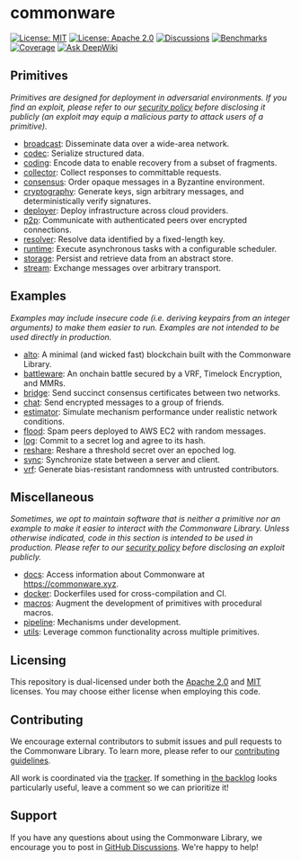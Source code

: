 # commonware

[![License: MIT](https://img.shields.io/badge/License-MIT-yellow.svg)](./LICENSE-MIT)
[![License: Apache 2.0](https://img.shields.io/badge/License-Apache%202.0-blue.svg)](./LICENSE-APACHE)
[![Discussions](https://img.shields.io/github/discussions/commonwarexyz/monorepo?label=Discussions&color=purple)](https://github.com/commonwarexyz/monorepo/discussions)
[![Benchmarks](https://img.shields.io/badge/570-benchmarks?style=flat&label=Benchmarks&color=orange)](https://commonware.xyz/benchmarks.html)
[![Coverage](https://codecov.io/gh/commonwarexyz/monorepo/graph/badge.svg?token=847TBNH49H)](https://codecov.io/gh/commonwarexyz/monorepo)
[![Ask DeepWiki](https://deepwiki.com/badge.svg)](https://deepwiki.com/commonwarexyz/monorepo)

## Primitives

_Primitives are designed for deployment in adversarial environments. If you find an exploit, please refer to our [security policy](./SECURITY.md) before disclosing it publicly (an exploit may equip a malicious party to attack users of a primitive)._

* [broadcast](./broadcast/README.md): Disseminate data over a wide-area network.
* [codec](./codec/README.md): Serialize structured data.
* [coding](./coding/README.md): Encode data to enable recovery from a subset of fragments.
* [collector](./collector/README.md): Collect responses to committable requests.
* [consensus](./consensus/README.md): Order opaque messages in a Byzantine environment.
* [cryptography](./cryptography/README.md): Generate keys, sign arbitrary messages, and deterministically verify signatures.
* [deployer](./deployer/README.md): Deploy infrastructure across cloud providers.
* [p2p](./p2p/README.md): Communicate with authenticated peers over encrypted connections.
* [resolver](./resolver/README.md): Resolve data identified by a fixed-length key.
* [runtime](./runtime/README.md): Execute asynchronous tasks with a configurable scheduler.
* [storage](./storage/README.md): Persist and retrieve data from an abstract store.
* [stream](./stream/README.md): Exchange messages over arbitrary transport.

## Examples

_Examples may include insecure code (i.e. deriving keypairs from an integer arguments) to make them easier to run. Examples are not intended to be used directly in production._

* [alto](https://github.com/commonwarexyz/alto): A minimal (and wicked fast) blockchain built with the Commonware Library.
* [battleware](https://github.com/commonwarexyz/battleware): An onchain battle secured by a VRF, Timelock Encryption, and MMRs.
* [bridge](./examples/bridge/README.md): Send succinct consensus certificates between two networks.
* [chat](./examples/chat/README.md): Send encrypted messages to a group of friends.
* [estimator](./examples/estimator/README.md): Simulate mechanism performance under realistic network conditions.
* [flood](./examples/flood/README.md): Spam peers deployed to AWS EC2 with random messages.
* [log](./examples/log/README.md): Commit to a secret log and agree to its hash.
* [reshare](./examples/reshare/README.md): Reshare a threshold secret over an epoched log.
* [sync](./examples/sync/README.md): Synchronize state between a server and client.
* [vrf](./examples/vrf/README.md): Generate bias-resistant randomness with untrusted contributors.

## Miscellaneous

_Sometimes, we opt to maintain software that is neither a primitive nor an example to make it easier to interact with the Commonware Library. Unless otherwise indicated, code in this section is intended to be used in production. Please refer to our [security policy](./SECURITY.md) before disclosing an exploit publicly._

* [docs](./docs): Access information about Commonware at https://commonware.xyz.
* [docker](./docker): Dockerfiles used for cross-compilation and CI.
* [macros](./macros/README.md): Augment the development of primitives with procedural macros.
* [pipeline](./pipeline): Mechanisms under development.
* [utils](./utils/README.md): Leverage common functionality across multiple primitives.

## Licensing

This repository is dual-licensed under both the [Apache 2.0](./LICENSE-APACHE) and [MIT](./LICENSE-MIT) licenses. You may choose either license when employing this code.

## Contributing

We encourage external contributors to submit issues and pull requests to the Commonware Library. To learn more, please refer to our [contributing guidelines](./CONTRIBUTING.md).

All work is coordinated via the [tracker](https://github.com/orgs/commonwarexyz/projects/2). If something in [the backlog](https://github.com/orgs/commonwarexyz/projects/2/views/3) looks particularly useful, leave a comment so we can prioritize it!

## Support

If you have any questions about using the Commonware Library, we encourage you to post in [GitHub Discussions](https://github.com/commonwarexyz/monorepo/discussions). We're happy to help!
